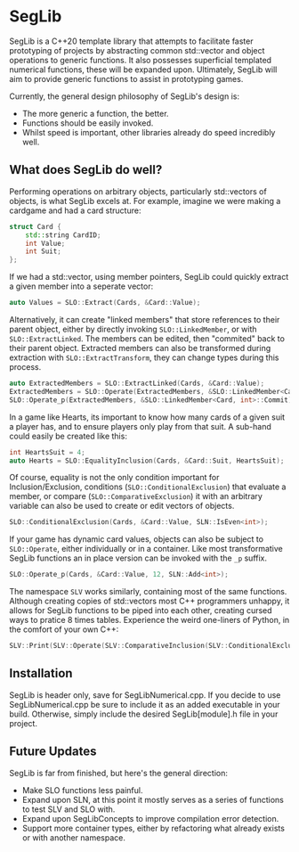 # SegLib

SegLib is a C++20 template library that attempts to facilitate faster prototyping of projects by abstracting common std::vector and object operations to generic functions. It also possesses superficial templated numerical functions, these will be expanded upon. Ultimately,
SegLib will aim to provide generic functions to assist in prototyping games.

Currently, the general design philosophy of SegLib's design is:
* The more generic a function, the better.
* Functions should be easily invoked.
* Whilst speed is important, other libraries already do speed incredibly well.

## What does SegLib do well?

Performing operations on arbitrary objects, particularly std::vectors of objects, is what SegLib excels at. For example, imagine we were making a cardgame and had a card structure:

```cpp
struct Card {
    std::string CardID;
    int Value;
    int Suit;
};
```

If we had a std::vector<Card>, using member pointers, SegLib could quickly extract a given member into a seperate vector:

```cpp
auto Values = SLO::Extract(Cards, &Card::Value);
```

Alternatively, it can create "linked members" that store references to their parent object, either by directly invoking `SLO::LinkedMember`, or with `SLO::ExtractLinked`. The members can be edited, then "commited" back to their parent object.
Extracted members can also be transformed during extraction with `SLO::ExtractTransform`, they can change types during this process.

```cpp
auto ExtractedMembers = SLO::ExtractLinked(Cards, &Card::Value);
ExtractedMembers = SLO::Operate(ExtractedMembers, &SLO::LinkedMember<Card, int>::Member, SLN::Square<int>);
SLO::Operate_p(ExtractedMembers, &SLO::LinkedMember<Card, int>::Commit);
```

In a game like Hearts, its important to know how many cards of a given suit a player has, and to ensure players only play from that suit. A sub-hand could easily be created like this:

```cpp
int HeartsSuit = 4;
auto Hearts = SLO::EqualityInclusion(Cards, &Card::Suit, HeartsSuit);
```
Of course, equality is not the only condition important for Inclusion/Exclusion, conditions (`SLO::ConditionalExclusion`) that evaluate a member, or compare (`SLO::ComparativeExclusion`) it with an arbitrary variable can also be used to create or edit vectors of objects.
```cpp
SLO::ConditionalExclusion(Cards, &Card::Value, SLN::IsEven<int>);
```

If your game has dynamic card values, objects can also be subject to `SLO::Operate`, either individually or in a container. Like most transformative SegLib functions an in place version can be invoked with the `_p` suffix.
```cpp
SLO::Operate_p(Cards, &Card::Value, 12, SLN::Add<int>);
```

The namespace `SLV` works similarly, containing most of the same functions. Although creating copies of std::vectors most C++ programmers unhappy, it allows for SegLib functions to be piped into each other, creating cursed ways to pratice 8 times tables.
Experience the weird one-liners of Python, in the comfort of your own C++: 

```cpp
SLV::Print(SLV::Operate(SLV::ComparativeInclusion(SLV::ConditionalExclusion(SLN::GenerateComposites(240), SLN::IsOdd<int>), 24, SLN::IsDivisibleBy<int>), 3, SLN::GetQuotient<int>));
```

## Installation
SegLib is header only, save for SegLibNumerical.cpp. If you decide to use SegLibNumerical.cpp be sure to include it as an added executable in your build. Otherwise, simply include the desired SegLib[module].h file in your project.

## Future Updates
SegLib is far from finished, but here's the general direction:

* Make SLO functions less painful.
* Expand upon SLN, at this point it mostly serves as a series of functions to test SLV and SLO with.
* Expand upon SegLibConcepts to improve compilation error detection.
* Support more container types, either by refactoring what already exists or with another namespace.

